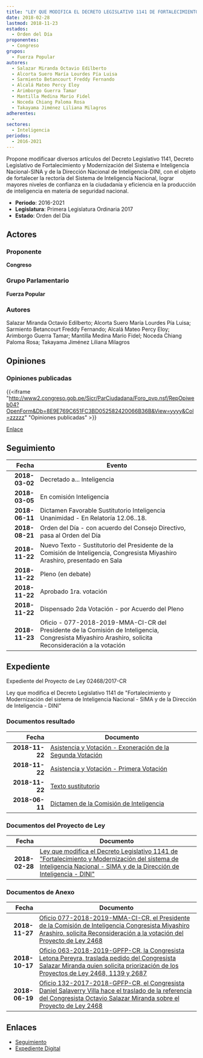 ```yaml
---
title: "LEY QUE MODIFICA EL DECRETO LEGISLATIVO 1141 DE FORTALECIMIENTO Y MODERNIZACIÓN DEL SISTEMA DE INTELIGENCIA NACIONAL -SINA Y DE LA DIRECCIÓN NACIONAL DE INTELIGENCIA-DINI"
date: 2018-02-28
lastmod: 2018-11-23
estados: 
  - Orden del Día
proponentes: 
  - Congreso
grupos: 
  - Fuerza Popular
autores: 
  - Salazar Miranda Octavio Edilberto
  - Alcorta Suero María Lourdes Pía Luisa
  - Sarmiento Betancourt Freddy Fernando
  - Alcalá Mateo Percy Eloy
  - Arimborgo Guerra Tamar
  - Mantilla Medina Mario Fidel
  - Noceda Chiang Paloma Rosa
  - Takayama Jiménez Liliana Milagros
adherentes: 
  - 
sectores: 
  - Inteligencia
periodos: 
  - 2016-2021
---
```


Propone modificaar diversos artículos del Decreto Legislativo 1141, Decreto Legislativo de Fortalecimiento y Modernización del Sistema e Inteligencia Nacional-SINA y de la Dirección Nacional de Inteligencia-DINI, con el objeto de fortalecer la rectoría del Sistema de Inteligencia Nacional, lograr mayores niveles de confianza en la ciudadanía y eficiencia en la producción de inteligencia en materia de seguridad nacional.

- **Periodo**: 2016-2021
- **Legislatura**: Primera Legislatura Ordinaria 2017
- **Estado**: Orden del Día

## Actores

### Proponente

**Congreso**

### Grupo Parlamentario

**Fuerza Popular**

### Autores

Salazar Miranda Octavio Edilberto; Alcorta Suero María Lourdes Pía Luisa; Sarmiento Betancourt Freddy Fernando; Alcalá Mateo Percy Eloy; Arimborgo Guerra Tamar; Mantilla Medina Mario Fidel; Noceda Chiang Paloma Rosa; Takayama Jiménez Liliana Milagros


## Opiniones

### Opiniones publicadas

{{<iframe "http://www2.congreso.gob.pe/Sicr/ParCiudadana/Foro_pvp.nsf/RepOpiweb04?OpenForm&Db=8E9E769C651FC3BD052582420066B36B&View=yyyy&Col=zzzzz" "Opiniones publicadas" >}}

[Enlace](http://www2.congreso.gob.pe/Sicr/ParCiudadana/Foro_pvp.nsf/RepOpiweb04?OpenForm&Db=8E9E769C651FC3BD052582420066B36B&View=yyyy&Col=zzzzz)

## Seguimiento

| Fecha | Evento |
|------:|--------|
| **2018-03-02** | Decretado a... Inteligencia|
| **2018-03-05** | En comisión Inteligencia|
| **2018-06-11** | Dictamen Favorable Sustitutorio Inteligencia Unanimidad - En Relatoría 12.06..18.|
| **2018-08-21** | Orden del Día - con acuerdo del Consejo Directivo, pasa al Orden del Día|
| **2018-11-22** | Nuevo Texto - Sustitutorio del Presidente de la Comisión de Inteligencia, Congresista Miyashiro Arashiro, presentado en Sala|
| **2018-11-22** | Pleno (en debate)|
| **2018-11-22** | Aprobado 1ra. votación|
| **2018-11-22** | Dispensado 2da Votación - por Acuerdo del Pleno|
| **2018-11-23** | Oficio - 077-2018-2019-MMA-CI-CR del Presidente de la Comisión de Inteligencia, Congresista Miyashiro Arashiro, solicita Reconsideración a la votación|


## Expediente

Expediente del Proyecto de Ley 02468/2017-CR

Ley que modifica el Decreto Legislativo 1141 de "Fortalecimiento y Modernización del sistema de Inteligencia Nacional - SIMA y de la Dirección de Inteligencia - DINI"


### Documentos resultado

| Fecha | Documento |
|------:|--------|
| **2018-11-22** | [Asistencia y Votación - Exoneración de la Segunda Votación](http://www.leyes.congreso.gob.pe/Documentos/2016_2021/Asistencia_y_Votacion/Proyectos_de_Ley/Exoneracion_de_Segunda_Votacion/ESV0246820181122.pdf) |
| **2018-11-22** | [Asistencia y Votación - Primera Votación](http://www.leyes.congreso.gob.pe/Documentos/2016_2021/Asistencia_y_Votacion/Proyectos_de_Ley/AV0246820181122.pdf) |
| **2018-11-22** | [Texto sustitutorio](http://www.leyes.congreso.gob.pe/Documentos/2016_2021/Texto_Sustitutorio/Proyectos_de_Ley/TS0246820181122.pdf) |
| **2018-06-11** | [Dictamen de la Comisión de Inteligencia](http://www.leyes.congreso.gob.pe/Documentos/2016_2021/Dictamenes/Proyectos_de_Ley/02468DC14MAY20180611.pdf) |

### Documentos del Proyecto de Ley

| Fecha | Documento |
|------:|--------|
| **2018-02-28** | [Ley que modifica el Decreto Legislativo 1141 de "Fortalecimiento y Modernización del sistema de Inteligencia Nacional - SIMA y de la Dirección de Inteligencia - DINI"](http://www.leyes.congreso.gob.pe/Documentos/2016_2021/Proyectos_de_Ley_y_de_Resoluciones_Legislativas/PL0246820180228.pdf) |

### Documentos de Anexo

| Fecha | Documento |
|------:|--------|
| **2018-11-27** | [Oficio 077-2018-2019-MMA-CI-CR, el Presidente de la Comisión de Inteligencia Congresista Miyashiro Arashiro, solicita Reconsideración a la votación del Proyecto de Ley 2468](http://www.leyes.congreso.gob.pe/Documentos/2016_2021/Oficios/Comisiones_Ordinarias/OFICIO-077-2018-2019-MMA-CI-CR..pdf) |
| **2018-10-17** | [Oficio 063-2018-2019-GPFP-CR, la Congresista Letona Pereyra, traslada pedido del Congresista Salazar Miranda quien solicita priorización de los Proyectos de Ley 2468, 1139 y 2687](http://www.leyes.congreso.gob.pe/Documentos/2016_2021/Oficios/Grupos_Parlamentarios/OFICIO-063-2018-2019-GPFP-CR.pdf) |
| **2018-06-19** | [Oficio 132-2017-2018-GPFP-CR, el Congresista Daniel Salaverry Villa hace el traslado de la referencia del Congresista Octavio Salazar Miranda sobre el Proyecto de Ley 2468](http://www.leyes.congreso.gob.pe/Documentos/2016_2021/Oficios/Congresistas/OFICIO-132-2017-2018-GPFP-CR.pdf) |

## Enlaces 

- [Seguimiento](http://www2.congreso.gob.pe/Sicr/TraDocEstProc/CLProLey2016.nsf/f7fff46988ca05b1052578e100829cc7/b3d725ce84c162310525824200775c34?OpenDocument)
- [Expediente Digital](http://www2.congreso.gob.pe/Sicr/TraDocEstProc/CLProLey2016.nsf/f7fff46988ca05b1052578e100829cc7/b3d725ce84c162310525824200775c34?OpenDocument&Click=05257FB7005EB655.eb71d0cf91d8294e05256cdf006b5706/$Body/0.1C6C)

